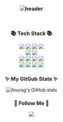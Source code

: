 <h3 align="center">

![header](https://capsule-render.vercel.app/api?type=egg&color=timeGradient&height=300&section=header&text=Songyi%20Land&fontSize=90)

</h3>

<br>

<h3 align="center">📚 Tech Stack 📚</h3>
<p align="center">
<img src="https://img.shields.io/badge/html5-E34F26?style=for-the-badge&logo=html5&logoColor=white">
  <img src="https://img.shields.io/badge/css-1572B6?style=for-the-badge&logo=css3&logoColor=white">
  <img src="https://img.shields.io/badge/react-61DAFB?style=for-the-badge&logo=react&logoColor=black">
  <img src="https://img.shields.io/badge/yarn-%232C8EBB.svg?style=for-the-badge&logo=yarn&logoColor=white">
<br/>
   <img src="https://img.shields.io/badge/Styled Components-DB7093?style=for-the-badge&logo=styled-components&logoColor=white">
   <img src="https://img.shields.io/badge/Tail Wind-CA4245?style=for-the-badge&logo=react-router&logoColor=white">
<br/>
  <img src="https://img.shields.io/badge/recoil-f26b00?style=for-the-badge&logo=">
  <img src="https://img.shields.io/badge/axios-2C5BB4?style=for-the-badge&logo=axios&logoColor=white">
  <img src="https://img.shields.io/badge/Redux Toolkit-CA4245?style=for-the-badge&logo=React Router Dom&logoColor=white">
 <img src="https://img.shields.io/badge/-React%20Query-FF4154?style=for-the-badge&logo=react%20query&logoColor=white">   
<br/>
 <img src="https://img.shields.io/badge/github-181717?style=for-the-badge&logo=github&logoColor=white">
 <img src="https://img.shields.io/badge/amazonaws-232F3E?style=for-the-badge&logo=amazonaws&logoColor=white">
  <img src="https://img.shields.io/badge/CloudFront-D05C4B?style=for-the-badge&logo=Amazon AWS&logoColor=white">
 <img src="https://img.shields.io/badge/Amazon S3-569A31?style=for-the-badge&logo=Amazon S3&logoColor=white">

 </p>
  <h3 align="center">✨ My GitGub State ✨</h3>
  <div align="center">
  
![Anurag's GitHub stats](https://github-readme-stats.vercel.app/api?username=jrl103&show_icons=true&theme=tokyonight)

</div>
<h3 align="center">🚀 Follow Me 🚀</h3>
<p align="center">
<a href="https://velog.io/@jrl103/624-1%EC%9D%BC%EC%B0%A8"><img src="https://img.shields.io/badge/Tech%20Velog-11B48A?style=flat-square&logo=Vimeo&logoColor=white&link=https://yeonyeon.tistory.com"/>
</a>
</p>
